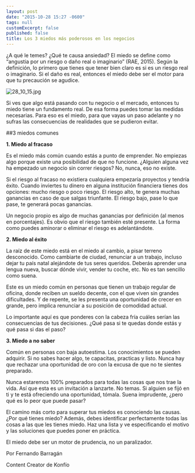```yaml
---
layout: post
date: "2015-10-28 15:27 -0600"
tags: null
customExcerpt: false
published: false
title: Los 3 miedos más poderosos en los negocios
---
```



¿A qué le temes? ¿Qué te causa ansiedad? El miedo se define como “angustia por un riesgo o daño real o imaginario” (RAE, 2015). Según la definición, lo primero que tienes que tener bien claro es si es un riesgo real o imaginario. Si el daño es real, entonces el miedo debe ser el motor para que tu precaución se agudice. 

![28_10_15.jpg]({{site.baseurl}}/img/28_10_15.jpg)

Si ves que algo está pasando con tu negocio o el mercado, entonces tu miedo tiene un fundamento real. De esa forma puedes tomar las medidas necesarias. Para eso es el miedo, para que vayas un paso adelante y no sufras las consecuencias de realidades que se pudieron evitar. 

##3 miedos comunes

**1. Miedo al fracaso**

Es el miedo más común cuando estás a punto de emprender. No empiezas algo porque existe una posibilidad de que no funcione. ¿Alguien alguna vez ha empezado un negocio sin correr riesgos? No, nunca, eso no existe. 

Si el riesgo al fracaso no existiera cualquiera empezaría proyectos y tendría éxito. Cuando inviertes tu dinero en alguna institución financiera tienes dos opciones: mucho riesgo o poco riesgo. El riesgo alto, te genera muchas ganancias en caso de que salgas triunfante. El riesgo bajo, pase lo que pase, te generará pocas ganancias.

Un negocio propio es algo de muchas ganancias por definición (al menos en porcentajes). Es obvio que el riesgo también esté presente. La forma como puedes aminorar o  eliminar el riesgo es adelantándote.

**2. Miedo al éxito**

La raíz de este miedo está en el miedo al cambio, a pisar terreno desconocido. Como cambiarte de ciudad, renunciar a un trabajo, incluso dejar tu país natal alejándote de tus seres queridos. Deberás aprender una lengua nueva, buscar dónde vivir, vender tu coche, etc. No es tan sencillo como suena. 

Este es un miedo común en personas que tienen un trabajo regular de oficina, donde reciben un sueldo decente, con el que viven sin grandes dificultades. Y de repente, se les presenta una oportunidad de crecer en grande, pero implica renunciar a su posición de comodidad actual. 

Lo importante aquí es que ponderes con la cabeza fría cuáles serían las consecuencias de tus decisiones. ¿Qué pasa si te quedas donde estás y qué pasa si das el paso?

**3. Miedo a no saber**

Común en personas con baja autoestima. Los conocimientos se pueden adquirir. Si no sabes hacer algo, te capacitas, practicas y listo.  Nunca hay que rechazar una oportunidad de oro con la excusa de que no te sientes preparado. 

Nunca estaremos 100% preparados para todas las cosas que nos trae la vida. Así que esta es un invitación a lanzarte. No temas. Si alguien se fijó en ti y te está ofreciendo una oportunidad, tómala. Suena imprudente, ¿pero qué es lo peor que puede pasar?

El camino más corto para superar tus miedos es conociendo las causas. ¿Por qué tienes miedo? Además, debes identificar perfectamente todas las cosas a las que les tienes miedo. Haz una lista y ve especificando el motivo y las soluciones que puedes poner en práctica. 

El miedo debe ser un motor de prudencia, no un paralizador. 

Por Fernando Barragán

Content Creator de Konfío

